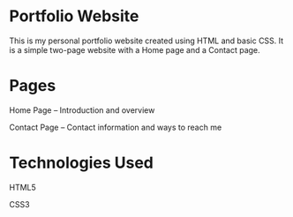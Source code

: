 # Portfolio Website

This is my personal portfolio website created using HTML and basic CSS.
It is a simple two-page website with a Home page and a Contact page.

# Pages

Home Page – Introduction and overview

Contact Page – Contact information and ways to reach me

# Technologies Used

HTML5

CSS3
